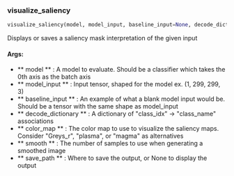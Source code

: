 

### visualize_saliency
```python
visualize_saliency(model, model_input, baseline_input=None, decode_dictionary=None, color_map='inferno', smooth=7, save_path='.')
```
Displays or saves a saliency mask interpretation of the given input

#### Args:

* ** model ** :  A model to evaluate. Should be a classifier which takes the 0th axis as the batch axis
* ** model_input ** :  Input tensor, shaped for the model ex. (1, 299, 299, 3)
* ** baseline_input ** :  An example of what a blank model input would be.                    Should be a tensor with the same shape as model_input
* ** decode_dictionary ** :  A dictionary of "class_idx" -> "class_name" associations
* ** color_map ** :  The color map to use to visualize the saliency maps.                    Consider "Greys_r", "plasma", or "magma" as alternatives
* ** smooth ** :  The number of samples to use when generating a smoothed image
* ** save_path ** :  Where to save the output, or None to display the output